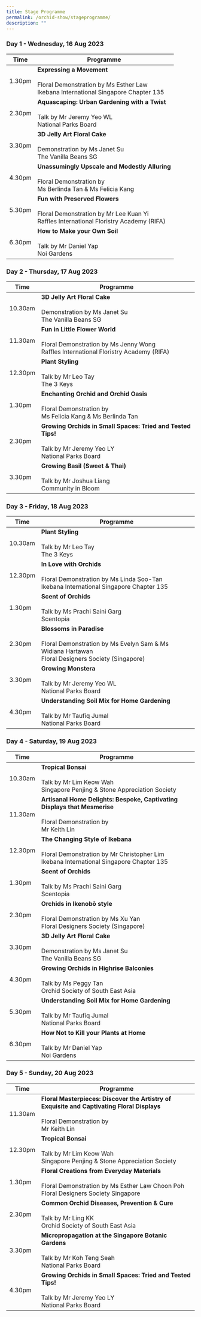 ```yaml
---
title: Stage Programme
permalink: /orchid-show/stageprogramme/
description: ""
---
```

### Day 1 - Wednesday, 16 Aug 2023


| Time | Programme | 
| -------- | -------- | 
| 1.30pm     | **Expressing a Movement**<br><br>Floral Demonstration by Ms Esther Law<br>Ikebana International Singapore Chapter 135 | 
| 2.30pm     | **Aquascaping: Urban Gardening with a Twist**<br><br>Talk by Mr Jeremy Yeo WL<br>National Parks Board | 
| 3.30pm     | **3D Jelly Art Floral Cake**<br><br>Demonstration by Ms Janet Su<br>The Vanilla Beans SG | 
| 4.30pm     | **Unassumingly Upscale and Modestly Alluring**<br><br>Floral Demonstration by <br> Ms Berlinda Tan &amp; Ms Felicia Kang | 
| 5.30pm     | **Fun with Preserved Flowers**<br><br>Floral Demonstration by Mr Lee Kuan Yi <br>Raffles International Floristry Academy (RIFA) | 
| 6.30pm     | **How to Make your Own Soil**<br><br>Talk by Mr Daniel Yap<br>Noi Gardens | 

### Day 2 - Thursday, 17 Aug 2023

| Time | Programme | 
| -------- | -------- | 
| 10.30am     | **3D Jelly Art Floral Cake**<br><br>Demonstration by Ms Janet Su<br>The Vanilla Beans SG | 
| 11.30am     | **Fun in Little Flower World**<br><br>Floral Demonstration by Ms Jenny Wong <br>Raffles International Floristry Academy (RIFA) | 
| 12.30pm     | **Plant Styling**<br><br>Talk by Mr Leo Tay<br> The 3 Keys | 
| 1.30pm     | **Enchanting Orchid and Orchid Oasis**<br><br>Floral Demonstration by <br>Ms Felicia Kang &amp; Ms Berlinda Tan | 
| 2.30pm     | **Growing Orchids in Small Spaces: Tried and Tested Tips!**<br><br>Talk by Mr Jeremy Yeo LY<br>National Parks Board | 
| 3.30pm     | **Growing Basil (Sweet &amp; Thai)**<br><br>Talk by Mr Joshua Liang<br>Community in Bloom | 

### Day 3 - Friday, 18 Aug 2023

| Time | Programme | 
| -------- | -------- | 
| 10.30am     | **Plant Styling**<br><br>Talk by Mr Leo Tay<br> The 3 Keys |  
| 12.30pm     | **In Love with Orchids**<br><br> Floral Demonstration by Ms Linda Soo-Tan<br>Ikebana International Singapore Chapter 135 | 
| 1.30pm     | **Scent of Orchids**<br><br>Talk by Ms Prachi Saini Garg<br>Scentopia | 
| 2.30pm     | **Blossoms in Paradise**<br><br>Floral Demonstration by  Ms Evelyn Sam &amp; Ms Widiana Hartawan<br>Floral Designers Society (Singapore) | 
| 3.30pm     | **Growing Monstera**<br><br>Talk by Mr Jeremy Yeo WL<br>National Parks Board | 
| 4.30pm     | **Understanding Soil Mix for Home Gardening**<br><br>Talk by Mr Taufiq Jumal<br>National Parks Board | 

### Day 4 - Saturday, 19 Aug 2023

| Time | Programme | 
| -------- | -------- | 
| 10.30am     | **Tropical Bonsai**<br><br>Talk by Mr Lim Keow Wah<br>Singapore Penjing &amp; Stone Appreciation Society  | 
| 11.30am     | **Artisanal Home Delights: Bespoke, Captivating Displays that Mesmerise**<br><br>Floral Demonstration by <br>Mr Keith Lin | 
| 12.30pm     | **The Changing Style of Ikebana**<br><br> Floral Demonstration by Mr Christopher Lim<br>Ikebana International Singapore Chapter 135 | 
| 1.30pm     | **Scent of Orchids**<br><br>Talk by Ms Prachi Saini Garg<br>Scentopia | 
| 2.30pm     | **Orchids in Ikenobō style**<br><br>Floral Demonstration by Ms Xu Yan<br>Floral Designers Society (Singapore) | 
| 3.30pm     | **3D Jelly Art Floral Cake**<br><br>Demonstration by Ms Janet Su<br>The Vanilla Beans SG | 
| 4.30pm     | **Growing Orchids in Highrise Balconies**<br><br>Talk by Ms Peggy Tan<br>Orchid Society of South East Asia | 
| 5.30pm     | **Understanding Soil Mix for Home Gardening**<br><br>Talk by Mr Taufiq Jumal<br>National Parks Board |
| 6.30pm     | **How Not to Kill your Plants at Home**<br><br>Talk by Mr Daniel Yap<br>Noi Gardens | 

### Day 5 - Sunday, 20 Aug 2023

| Time | Programme | 
| -------- | -------- | 
| 11.30am     | **Floral Masterpieces: Discover the Artistry of Exquisite and Captivating Floral Displays**<br><br>Floral Demonstration by <br>Mr Keith Lin | 
| 12.30pm     | **Tropical Bonsai**<br><br>Talk by Mr Lim Keow Wah<br>Singapore Penjing &amp; Stone Appreciation Society  | 
| 1.30pm     | **Floral Creations from Everyday Materials**<br><br>Floral Demonstration by Ms Esther Law Choon Poh<br>Floral Designers Society Singapore | 
| 2.30pm     | **Common Orchid Diseases, Prevention &amp; Cure**<br><br>Talk by Mr Ling KK<br>Orchid Society of South East Asia | 
| 3.30pm     | **Micropropagation at the Singapore Botanic Gardens**<br><br>Talk by Mr Koh Teng Seah<br>National Parks Board |
4.30pm     | **Growing Orchids in Small Spaces: Tried and Tested Tips!**<br><br>Talk by Mr Jeremy Yeo LY<br>National Parks Board |
